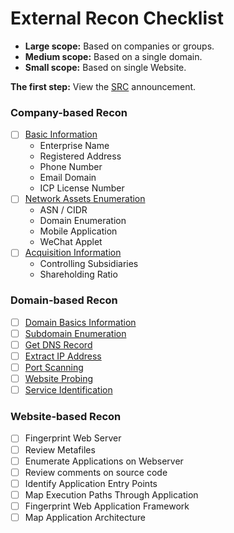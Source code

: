 # External Recon Checklist

* **Large scope:** Based on companies or groups.
* **Medium scope:** Based on a single domain.
* **Small scope:** Based on single Website.

**The first step:** View the [SRC](src-navigation.md) announcement.

### Company-based Recon

* [ ] [Basic Information](../reconnaissance/company-based-recon/#basic-information)
  * Enterprise Name
  * Registered Address
  * Phone Number
  * Email Domain
  * ICP License Number
* [ ] [Network Assets Enumeration](../reconnaissance/company-based-recon/network-assets-enum.md)
  * ASN / CIDR
  * Domain Enumeration
  * Mobile Application
  * WeChat Applet
* [ ] [Acquisition Information](../reconnaissance/company-based-recon/#acquisition-information)
  * Controlling Subsidiaries
  * Shareholding Ratio

### Domain-based Recon

* [ ] [Domain Basics Information](../reconnaissance/domain-based-recon/#domain-basics-information)
* [ ] [Subdomain Enumeration](../reconnaissance/domain-based-recon/subdomain-enumeration.md)
* [ ] [Get DNS Record](../reconnaissance/domain-based-recon/#get-dns-record)
* [ ] [Extract IP Address](../reconnaissance/domain-based-recon/#extract-ip-address)
* [ ] [Port Scanning](../reconnaissance/domain-based-recon/#port-scanning)
* [ ] [Website Probing](../reconnaissance/domain-based-recon/#website-probing)
* [ ] [Service Identification](../reconnaissance/domain-based-recon/#service-identification)

### Website-based Recon

* [ ] Fingerprint Web Server
* [ ] Review Metafiles
* [ ] Enumerate Applications on Webserver
* [ ] Review comments on source code
* [ ] Identify Application Entry Points
* [ ] Map Execution Paths Through Application
* [ ] Fingerprint Web Application Framework
* [ ] Map Application Architecture
